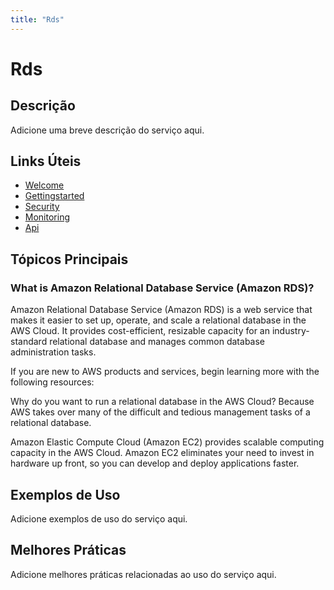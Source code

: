 ```yaml
---
title: "Rds"
---
```


# Rds

## Descrição

Adicione uma breve descrição do serviço aqui.

## Links Úteis

- [Welcome](https://docs.aws.amazon.com/AmazonRDS/latest/UserGuide/Welcome.html)
- [Gettingstarted](https://docs.aws.amazon.com/AmazonRDS/latest/UserGuide/GettingStarted.html)
- [Security](https://docs.aws.amazon.com/AmazonRDS/latest/UserGuide/Security.html)
- [Monitoring](https://docs.aws.amazon.com/AmazonRDS/latest/UserGuide/Monitoring.html)
- [Api](https://docs.aws.amazon.com/AmazonRDS/latest/UserGuide/API.html)

## Tópicos Principais

### What is Amazon Relational Database Service (Amazon RDS)?

Amazon Relational Database Service (Amazon RDS) is a web service that makes it easier to set up, operate, and scale a
		relational database in the AWS Cloud. It provides cost-efficient, resizable capacity for an
		industry-standard relational database and manages common database administration tasks.

If you are new to AWS products and services, begin learning more with the following resources:

Why do you want to run a relational database in the AWS Cloud? Because AWS takes over
		many of the difficult and tedious management tasks of a relational database.

Amazon Elastic Compute Cloud (Amazon EC2) provides scalable computing capacity in the AWS Cloud. Amazon EC2
			eliminates your need to invest in hardware up front, so you can develop and deploy
			applications faster.

## Exemplos de Uso

Adicione exemplos de uso do serviço aqui.

## Melhores Práticas

Adicione melhores práticas relacionadas ao uso do serviço aqui.
